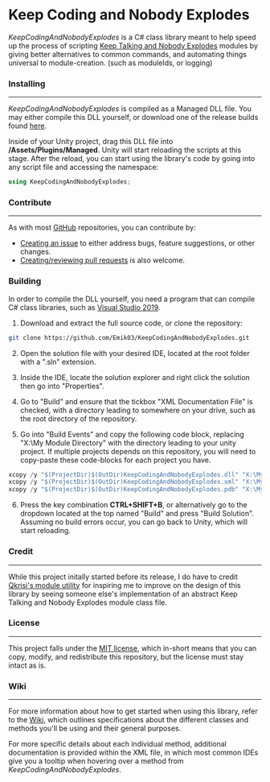 # Keep Coding and Nobody Explodes

*KeepCodingAndNobodyExplodes* is a C# class library meant to help speed up the process of scripting [Keep Talking and Nobody Explodes](https://keeptalkinggame.com/) modules by giving better alternatives to common commands, and automating things universal to module-creation. (such as moduleIds, or logging)

### Installing
---

*KeepCodingAndNobodyExplodes* is compiled as a Managed DLL file. You may either compile this DLL yourself, or download one of the release builds found [here](https://github.com/Emik03/KeepCodingAndNobodyExplodes/releases).

Inside of your Unity project, drag this DLL file into **/Assets/Plugins/Managed**. Unity will start reloading the scripts at this stage. After the reload, you can start using the library's code by going into any script file and accessing the namespace:

```cs
using KeepCodingAndNobodyExplodes;
```

### Contribute
---

As with most [GitHub](https://github.com/) repositories, you can contribute by:
* [Creating an issue](https://github.com/Emik03/KeepCodingAndNobodyExplodes/issues) to either address bugs, feature suggestions, or other changes.
* [Creating/reviewing pull requests](https://github.com/Emik03/KeepCodingAndNobodyExplodes/pulls) is also welcome.

### Building

In order to compile the DLL yourself, you need a program that can compile C# class libraries, such as [Visual Studio 2019](https://visualstudio.microsoft.com/).

1. Download and extract the full source code, or clone the repository:

```bash
git clone https://github.com/Emik03/KeepCodingAndNobodyExplodes.git
```

2. Open the solution file with your desired IDE, located at the root folder with a ".sln" extension.

3. Inside the IDE, locate the solution explorer and right click the solution then go into "Properties".

4. Go to "Build" and ensure that the tickbox "XML Documentation File" is checked, with a directory leading to somewhere on your drive, such as the root directory of the repository.

5. Go into "Build Events" and copy the following code block, replacing "X:\My Module Directory\" with the directory leading to your unity project. If multiple projects depends on this repository, you will need to copy-paste these code-blocks for each project you have.

```cs
xcopy /y "$(ProjectDir)$(OutDir)KeepCodingAndNobodyExplodes.dll" "X:\My Module Directory\Assets\Plugins\Managed"
xcopy /y "$(ProjectDir)$(OutDir)KeepCodingAndNobodyExplodes.xml" "X:\My Module Directory\Assets\Plugins\Managed"
xcopy /y "$(ProjectDir)$(OutDir)KeepCodingAndNobodyExplodes.pdb" "X:\My Module Directory\Assets\Plugins\Managed"
```

6. Press the key combination **CTRL+SHIFT+B**, or alternatively go to the dropdown located at the top named "Build" and press "Build Solution". Assuming no build errors occur, you can go back to Unity, which will start reloading.

### Credit
---

While this project initally started before its release, I do have to credit [Qkrisi's module utility](https://github.com/Qkrisi/ktane-module-utils) for inspiring me to improve on the design of this library by seeing someone else's implementation of an abstract Keep Talking and Nobody Explodes module class file.

### License
---

This project falls under the [MIT license](https://github.com/Emik03/KeepCodingAndNobodyExplodes/blob/main/LICENSE.md), which in-short means that you can copy, modify, and redistribute this repository, but the license must stay intact as is.

### Wiki
---

For more information about how to get started when using this library, refer to the [Wiki](https://github.com/Emik03/KeepCodingAndNobodyExplodes/wiki), which outlines specifications about the different classes and methods you'll be using and their general purposes.

For more specific details about each individual method, additional documentation is provided within the XML file, in which most common IDEs give you a tooltip when hovering over a method from *KeepCodingAndNobodyExplodes*.
